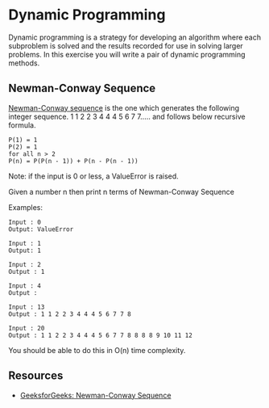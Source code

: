 # Dynamic Programming

Dynamic programming is a strategy for developing an algorithm where each subproblem is solved and the results recorded for use in solving larger problems.  In this exercise you will write a pair of dynamic programming methods.

## Newman-Conway Sequence

[Newman-Conway sequence](https://www.geeksforgeeks.org/newman-conway-sequence/) is the one which generates the following integer sequence.  1 1 2 2 3 4 4 4 5 6 7 7….. and follows below recursive formula.

```
P(1) = 1
P(2) = 1
for all n > 2
P(n) = P(P(n - 1)) + P(n - P(n - 1))
```

Note: if the input is 0 or less, a ValueError is raised.

Given a number n then print n terms of Newman-Conway Sequence

Examples:

```
Input : 0
Output: ValueError

Input : 1
Output: 1

Input : 2
Output : 1 

Input : 4
Output : 

Input : 13
Output : 1 1 2 2 3 4 4 4 5 6 7 7 8

Input : 20
Output : 1 1 2 2 3 4 4 4 5 6 7 7 8 8 8 8 9 10 11 12
```

You should be able to do this in O(n) time complexity.



## Resources

- [GeeksforGeeks: Newman-Conway Sequence](https://www.geeksforgeeks.org/newman-conway-sequence/)
